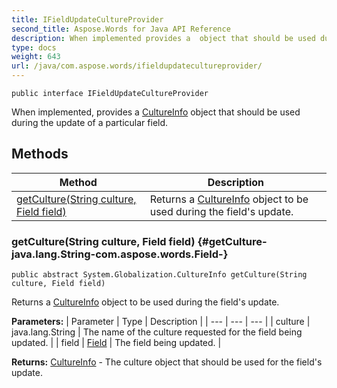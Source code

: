 ```yaml
---
title: IFieldUpdateCultureProvider
second_title: Aspose.Words for Java API Reference
description: When implemented provides a  object that should be used during the update of a particular field.
type: docs
weight: 643
url: /java/com.aspose.words/ifieldupdatecultureprovider/
---
```

```
public interface IFieldUpdateCultureProvider
```

When implemented, provides a [CultureInfo](../../com.aspose.words.net.system.globalization/cultureinfo) object that should be used during the update of a particular field.
## Methods

| Method | Description |
| --- | --- |
| [getCulture(String culture, Field field)](#getCulture-java.lang.String-com.aspose.words.Field-) | Returns a [CultureInfo](../../com.aspose.words.net.system.globalization/cultureinfo) object to be used during the field's update. |
### getCulture(String culture, Field field) {#getCulture-java.lang.String-com.aspose.words.Field-}
```
public abstract System.Globalization.CultureInfo getCulture(String culture, Field field)
```


Returns a [CultureInfo](../../com.aspose.words.net.system.globalization/cultureinfo) object to be used during the field's update.

**Parameters:**
| Parameter | Type | Description |
| --- | --- | --- |
| culture | java.lang.String | The name of the culture requested for the field being updated. |
| field | [Field](../../com.aspose.words/field) | The field being updated. |

**Returns:**
[CultureInfo](../../com.aspose.words.net.system.globalization/cultureinfo) - The culture object that should be used for the field's update.
